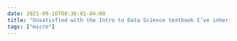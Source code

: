 ```yaml
---
date: 2021-09-16T08:36:01-04:00
title: "Unsatisfied with the Intro to Data Science textbook I’ve inherited. Fortunately, an earlier version is Creative Commons-licensed, as are some other fantastic resources. Guess who’s going to remix himself a new textbook for next Fall!"
tags: ["micro"]
---
```

